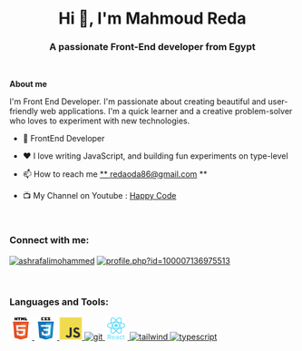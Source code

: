 <h1 align="center">Hi 👋, I'm Mahmoud Reda </h1>
<h3 align="center">A passionate Front-End developer from Egypt </h1>

<br />

**About me**

 I'm Front End Developer. I'm passionate about creating beautiful and user-friendly web applications. I'm a quick learner and a creative problem-solver who loves to experiment with new technologies.
 


- 💼 FrontEnd Developer

- ❤️ I love writing JavaScript, and building fun experiments on type-level

- 📫 How to reach me <a href="milto:redaoda86@gmail.com">** redaoda86@gmail.com ** </a>

- 📺 My Channel on Youtube : <a href="youtube.com/@happy_code"> Happy Code </a>


<br />
<h3 align="left">Connect with me:</h3>
<p align="left">
<a href="https://www.linkedin.com/in/mahmoud-reda-287b88285/" target="blank"><img align="center" src="https://raw.githubusercontent.com/rahuldkjain/github-profile-readme-generator/master/src/images/icons/Social/linked-in-alt.svg" alt="ashrafalimohammed" height="30" width="40" /></a>
<a href="https://www.facebook.com/houdareda.99" target="blank"><img align="center" src="https://raw.githubusercontent.com/rahuldkjain/github-profile-readme-generator/master/src/images/icons/Social/facebook.svg" alt="profile.php?id=100007136975513" height="30" width="40" /></a>
</p>

<br />

<h3 align="left">Languages and Tools:</h3>
<p align="left"> 
 <a href="https://www.w3.org/html/" target="_blank" rel="noreferrer"> <img src="https://raw.githubusercontent.com/devicons/devicon/master/icons/html5/html5-original-wordmark.svg" alt="html5" width="40" height="40"/> </a>  
 <a href="https://www.w3schools.com/css/" target="_blank" rel="noreferrer">  <img src="https://raw.githubusercontent.com/devicons/devicon/master/icons/css3/css3-original-wordmark.svg" alt="css3" width="40" height="40"/> </a> <a href="https://developer.mozilla.org/en-US/docs/Web/JavaScript" target="_blank" rel="noreferrer"> <img src="https://raw.githubusercontent.com/devicons/devicon/master/icons/javascript/javascript-original.svg" alt="javascript" width="40" height="40"/> </a> <a href="https://git-scm.com/" target="_blank" rel="noreferrer"> <img src="https://www.vectorlogo.zone/logos/git-scm/git-scm-icon.svg" alt="git" width="40" height="40"/> </a> <a href="https://reactjs.org/" target="_blank" rel="noreferrer"> <img src="https://raw.githubusercontent.com/devicons/devicon/master/icons/react/react-original-wordmark.svg" alt="react" width="40" height="40"/> </a> <a href="https://tailwindcss.com/" target="_blank" rel="noreferrer"> <img src="https://www.vectorlogo.zone/logos/tailwindcss/tailwindcss-icon.svg" alt="tailwind" width="40" height="40"/> </a> <a href="https://www.typescriptlang.org/" target="_blank" rel="noreferrer"> <img src="https://d2nir1j4sou8ez.cloudfront.net/wp-content/uploads/2021/12/nextjs-boilerplate-logo.png" alt="typescript" width="40" height="40"/> </a> </p>
